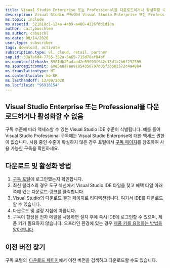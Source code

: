 ```yaml
---
title: Visual Studio Enterprise 또는 Professional을 다운로드하거나 활성화할 수 없음
description: Visual Studio 구독에서 Visual Studio Enterprise 또는 Professional을 다운로드하거나 활성화할 수 없음
ms.topic: include
ms.assetid: 521818c1-124a-4ab9-a488-4326fdd1d18a
author: caitybuschlen
ms.author: cabuschl
ms.date: 08/14/2020
user.type: subscriber
tags: download, activate
subscription.type: vl, cloud, retail, partner
sap.id: 53a7a6d4-7755-352a-5a65-715d78af84bf
ms.openlocfilehash: 5981db25adaad2e59693f942c15d1a2b0f292595
ms.sourcegitcommit: 60e5a8a7ee91854356797d05f3b502572c4a4884
ms.translationtype: HT
ms.contentlocale: ko-KR
ms.lasthandoff: 12/09/2020
ms.locfileid: "96916154"
---
```

## <a name="im-unable-to-download-or-activate-visual-studio-enterprise-or-professional"></a>Visual Studio Enterprise 또는 Professional을 다운로드하거나 활성화할 수 없음

구독 수준에 따라 액세스할 수 있는 Visual Studio IDE 수준이 식별됩니다. 예를 들어 Visual Studio Professional 구독에는 Visual Studio Enterprise에 대한 액세스 권한이 없습니다. 사용 중인 수준이 확실하지 않은 경우 포털에서 [구독 페이지](https://my.visualstudio.com/subscriptions)를 참조하여 사용 가능한 구독을 확인하세요.    

## <a name="how-to-download-and-activate"></a>다운로드 및 활성화 방법 

1. [구독 포털](https://my.visualstudio.com/benefits)에 로그인했는지 확인합니다.  
1. 최신 릴리스의 경우 도구 섹션에서 Visual Studio IDE 타일을 찾고 혜택 타일 아래쪽에 있는 다운로드 링크를 클릭합니다. 
1. Visual Studio의 다운로드 결과 페이지로 리디렉션됩니다. 여기서 IDE를 다운로드할 수 있습니다.
1. 다운로드 및 설정 지침에 따릅니다.
1. 구독이 할당된 전자 메일을 사용하면 설치 후에 즉시 IDE에 로그인할 수 있으며, 제품 키가 필요하지 않습니다. 오프라인 환경에 있는 경우 [제품 키를 요청하는 방법을 알아봅니다](https://docs.microsoft.com/visualstudio/subscriptions/find-keys). 

## <a name="find-an-older-version"></a>이전 버전 찾기

구독 포털의  [다운로드 페이지](https://my.visualstudio.com/Downloads?PId=6545)에서 이전 버전을 검색하고 다운로드할 수도 있습니다.